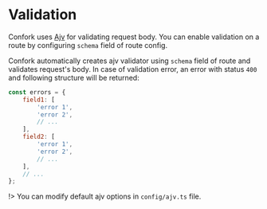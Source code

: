 # Validation
Confork uses [Ajv](https://github.com/ajv-validator/ajv) for validating request body. You can enable validation on a route by configuring `schema` field of route config.

Confork automatically creates ajv validator using `schema` field of route and validates request's body. In case of validation error, an error with status `400` and following structure will be returned:

```js
const errors = {
    field1: [
        'error 1',
        'error 2',
        // ...    
    ],
    field2: [
        'error 1',
        'error 2',
        // ...
    ],
    // ...
};
```

!> You can modify default ajv options in `config/ajv.ts` file.
